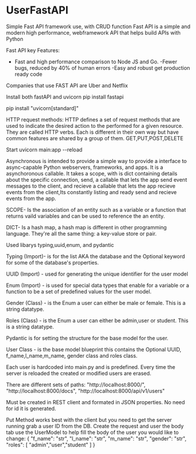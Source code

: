 # UserFastAPI
Simple Fast API framework use, with CRUD function
Fast API is a simple and modern high performance, webframework API that helps build APIs with Python

Fast API key Features:
- Fast and high performance comparison to Node JS and Go. 
-Fewer bugs, reduced by 40% of human errors
-Easy and robust get production ready code

Companies that use FAST API are Uber and Netflix

Install both fastAPI and uvicorn
pip install fastapi

pip install "uvicorn[standard]"


HTTP request methods:
HTTP defines a set of request methods that are used to indicate the desired action to the performed for a given resource. They are called HTTP verbs. Each is different in their own way but have common features are shared by a group of them.
GET,PUT,POST,DELETE


Start uvicorn main:app --reload

Asynchronous is intended to provide a simple way to provide a interface to async-capable Python webservers, frameworks, and apps. It is a asynchoronous callable. It takes a scope, with is dict containing details about the specific connection, send, a callable that lets the app send event messages to the client, and recieve a callable that lets the app recieve events from the client,Its constantly listing and ready send and recieve events from the app. 

SCOPE- Is the association of an entity such as a variable or a function that    returns vaild variables and can be used to reference the an entity.

DICT- Is a hash map, a hash map is different in other programming language. They're all the same thing: a key-value store or pair. 

Used libarys typing,uuid,enum, and pydantic 

Typing (Import)- is for the list AKA the database and the Optional keyword for some of the database's properties.

UUID (Import) - used for generating the unique identifier for the user model

Enum (Import) - is used for special data types that enable for a variable or a function to be a set of predefined values for the user model. 

Gender (Class) - is the Enum a user can either be male or female. This is a string datatype.

Roles (Class) - is the Enum a user can either be admin,user or student. This is a string datatype.

Pydantic is for setting the structure for the base model for the user. 

User Class - is the base model blueprint this contains the Optional UUID, f_name,l_name,m_name, gender class and roles class. 


Each user is hardcoded into main.py and is predefined. Every time the server is reloaded the created or modified users are erased. 


There are different sets of paths: 
"http://localhost:8000/",
"http://localhost:8000/docs",
"http://localhost:8000/api/v1/users"

Must be created in 
REST client and formated in JSON properties. No need for id it is generated. 

Put Method works best with the client but you need to get the server running grab a user ID from the DB. Create the request and user the body tab use the UserModel to help fill the body of the user you would like to change:
{
    "f_name": "str",
    "l_name": "str",
    "m_name": "str",
    "gender": "str",
    "roles": [
      "admin","user","student"
    ]
  }



